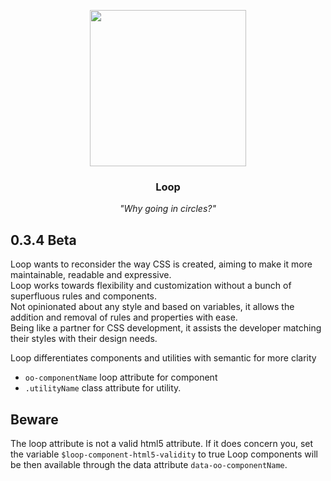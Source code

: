 <p align="center">
    <img align="center" src="https://avatars2.githubusercontent.com/u/36288586?s=500" width="250" alt="">
</p>
<h3 align="center">Loop</h3>
<p align="center">
<em>"Why going in circles?"</em>
</p>

## 0.3.4 Beta

Loop wants to reconsider the way CSS is created, aiming to make it more maintainable, readable and expressive.   
Loop works towards flexibility and customization without a bunch of superfluous rules and components.   
Not opinionated about any style and based on variables, it allows the addition and removal of rules and properties with ease.   
Being like a partner for CSS development, it assists the developer matching their styles with their design needs.

Loop differentiates components and utilities with semantic for more clarity

* `oo-componentName` loop attribute for component
* `.utilityName` class attribute for utility.

## Beware
The loop attribute is not a valid html5 attribute.
If it does concern you, set the variable `$loop-component-html5-validity` to true
Loop components will be then available through the data attribute `data-oo-componentName`.
